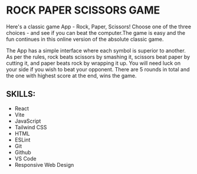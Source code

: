# ROCK PAPER SCISSORS GAME
Here's a classic game App - Rock, Paper, Scissors! Choose one of the three choices - and see if you can beat the computer.The game is easy and the fun continues in this online version of the absolute classic game. 

The App has a simple interface where each symbol is superior to another. As per the rules, rock beats scissors by smashing it, scissors beat paper by cutting it, and paper beats rock by wrapping it up. You will need luck on your side if you wish to beat your opponent. There are 5 rounds in total and the one with highest score at the end, wins the game.

## SKILLS: 
- React
- Vite 
- JavaScript 
- Tailwind CSS
- HTML
- ESLint
- Git
- Github
- VS Code
- Responsive Web Design